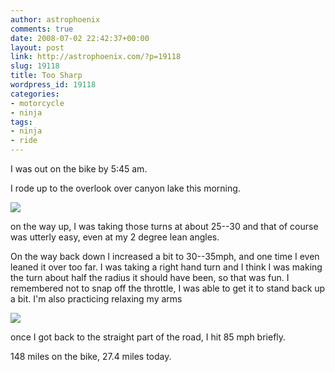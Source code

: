 ```yaml
---
author: astrophoenix
comments: true
date: 2008-07-02 22:42:37+00:00
layout: post
link: http://astrophoenix.com/?p=19118
slug: 19118
title: Too Sharp
wordpress_id: 19118
categories:
- motorcycle
- ninja
tags:
- ninja
- ride
---
```


I was out on the bike by 5:45 am.

I rode up to the overlook over canyon lake this morning.

[![](/wp-uploads/astrophoenix/2010/12/img_1315_compressed-300x225.jpg)](/wp-uploads/astrophoenix/2010/12/img_1315_compressed.jpg)

on the way up, I was taking those turns at about 25--30 and that of course was utterly easy, even at my 2 degree lean angles.

On the way back down I increased a bit to 30--35mph, and one time I even leaned it over too far. I was taking a right hand turn and I think I was making the turn about half the radius it should have been, so that was fun. I remembered not to snap off the throttle, I was able to get it to stand back up a bit. I'm also practicing relaxing my arms

[![](/wp-uploads/astrophoenix/2010/12/img_1317_compressed-300x225.jpg)](/wp-uploads/astrophoenix/2010/12/img_1317_compressed.jpg)

once I got back to the straight part of the road, I hit 85 mph briefly.

148 miles on the bike, 27.4 miles today.
